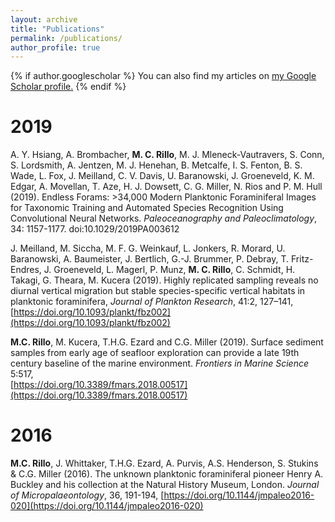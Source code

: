 ```yaml
---
layout: archive
title: "Publications"
permalink: /publications/
author_profile: true
---
```


{% if author.googlescholar %}
  You can also find my articles on <u><a href="{{author.googlescholar}}">my Google Scholar profile</a>.</u>
{% endif %}

# 2019

 A. Y. Hsiang, A. Brombacher, __M. C. Rillo__, M. J. Mleneck‐Vautravers, S. Conn, S. Lordsmith, A. Jentzen, M. J. Henehan, B. Metcalfe, I. S. Fenton, B. S. Wade, L. Fox, J. Meilland, C. V. Davis, U. Baranowski, J. Groeneveld, K. M. Edgar, A. Movellan, T. Aze, H. J. Dowsett, C. G. Miller, N. Rios and P. M. Hull (2019). Endless Forams: >34,000 Modern Planktonic Foraminiferal Images for Taxonomic Training and Automated Species Recognition Using Convolutional Neural Networks. _Paleoceanography and Paleoclimatology_, 34: 1157-1177. doi:10.1029/2019PA003612

J. Meilland, M. Siccha, M. F. G. Weinkauf, L. Jonkers, R. Morard, U. Baranowski, A. Baumeister, J. Bertlich, G.-J. Brummer, P. Debray, T. Fritz-Endres, J. Groeneveld, L. Magerl, P. Munz, __M. C. Rillo__, C. Schmidt, H. Takagi, G. Theara, M. Kucera (2019). Highly replicated sampling reveals no diurnal vertical migration but stable species-specific vertical habitats in planktonic foraminifera, _Journal of Plankton Research_, 41:2, 127–141, [https://doi.org/10.1093/plankt/fbz002](https://doi.org/10.1093/plankt/fbz002)

__M.C. Rillo__, M. Kucera, T.H.G. Ezard and C.G. Miller (2019). Surface sediment samples from early age of seafloor exploration can provide a late 19th century baseline of the marine environment. _Frontiers in Marine Science_ 5:517,  
[https://doi.org/10.3389/fmars.2018.00517](https://doi.org/10.3389/fmars.2018.00517)

# 2016

__M.C. Rillo__, J. Whittaker, T.H.G. Ezard, A. Purvis, A.S. Henderson, S. Stukins & C.G. Miller (2016). 
The unknown planktonic foraminiferal pioneer Henry A. Buckley and his collection at the Natural
History Museum, London. _Journal of Micropalaeontology_, 36, 191-194, 
[https://doi.org/10.1144/jmpaleo2016-020](https://doi.org/10.1144/jmpaleo2016-020)  
